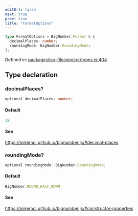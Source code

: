 ```yaml
---
editUrl: false
next: true
prev: true
title: "FormatOptions"
---
```


```ts
type FormatOptions = BigNumber.Format & {
  decimalPlaces: number;
  roundingMode: BigNumber.RoundingMode;
};
```

Defined in: [packages/iso-filecoin/src/types.ts:404](https://github.com/hugomrdias/filecoin/blob/785c3411e0df74cabd3b2718e9d4a52c466ba914/packages/iso-filecoin/src/types.ts#L404)

## Type declaration

### decimalPlaces?

```ts
optional decimalPlaces: number;
```

#### Default

```ts
18
```

#### See

https://mikemcl.github.io/bignumber.js/#decimal-places

### roundingMode?

```ts
optional roundingMode: BigNumber.RoundingMode;
```

#### Default

```ts
BigNumber.ROUND_HALF_DOWN
```

#### See

https://mikemcl.github.io/bignumber.js/#constructor-properties
